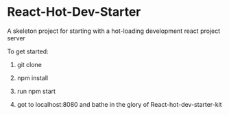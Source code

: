 # React-Hot-Dev-Starter
A skeleton project for starting with a hot-loading development react project server


To get started:

1) git clone

2) npm install

3) run npm start

4) got to localhost:8080 and bathe in the glory of React-hot-dev-starter-kit

